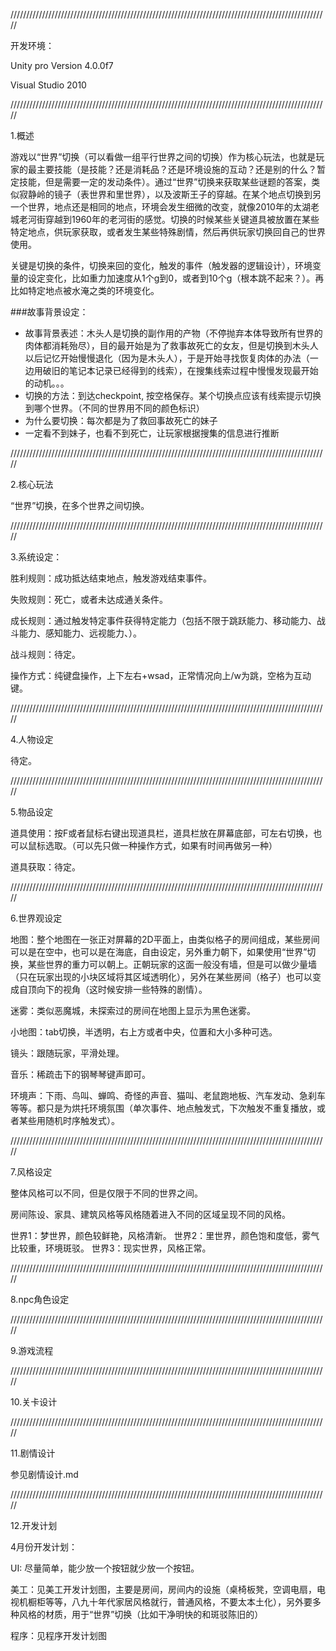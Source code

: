 /////////////////////////////////////////////////////////////////////////////////////////////////////

开发环境：

Unity pro Version 4.0.0f7

Visual Studio 2010


/////////////////////////////////////////////////////////////////////////////////////////////////////

1.概述

游戏以“世界”切换（可以看做一组平行世界之间的切换）作为核心玩法，也就是玩家的最主要技能（是技能？还是消耗品？还是环境设施的互动？还是别的什么？暂定技能，但是需要一定的发动条件）。通过“世界”切换来获取某些谜题的答案，类似寂静岭的镜子（表世界和里世界），以及波斯王子的穿越。在某个地点切换到另一个世界，地点还是相同的地点，环境会发生细微的改变，就像2010年的太湖老城老河街穿越到1960年的老河街的感觉。切换的时候某些关键道具被放置在某些特定地点，供玩家获取，或者发生某些特殊剧情，然后再供玩家切换回自己的世界使用。

关键是切换的条件，切换来回的变化，触发的事件（触发器的逻辑设计），环境变量的设定变化，比如重力加速度从1个g到0，或者到10个g（根本跳不起来？）。再比如特定地点被水淹之类的环境变化。

###故事背景设定：

+ 故事背景表述：木头人是切换的副作用的产物（不停抛弃本体导致所有世界的肉体都消耗殆尽），目的最开始是为了救事故死亡的女友，但是切换到木头人以后记忆开始慢慢退化（因为是木头人），于是开始寻找恢复肉体的办法（一边用破旧的笔记本记录已经得到的线索），在搜集线索过程中慢慢发现最开始的动机。。。
+ 切换的方法：到达checkpoint, 按空格保存。某个切换点应该有线索提示切换到哪个世界。（不同的世界用不同的颜色标识）
+ 为什么要切换：每次都是为了救回事故死亡的妹子
+ 一定看不到妹子，也看不到死亡，让玩家根据搜集的信息进行推断

/////////////////////////////////////////////////////////////////////////////////////////////////////

2.核心玩法

“世界”切换，在多个世界之间切换。

/////////////////////////////////////////////////////////////////////////////////////////////////////

3.系统设定：

胜利规则：成功抵达结束地点，触发游戏结束事件。

失败规则：死亡，或者未达成通关条件。

成长规则：通过触发特定事件获得特定能力（包括不限于跳跃能力、移动能力、战斗能力、感知能力、远视能力、）。

战斗规则：待定。

操作方式：纯键盘操作，上下左右+wsad，正常情况向上/w为跳，空格为互动键。



/////////////////////////////////////////////////////////////////////////////////////////////////////

4.人物设定

待定。

/////////////////////////////////////////////////////////////////////////////////////////////////////

5.物品设定

道具使用：按F或者鼠标右键出现道具栏，道具栏放在屏幕底部，可左右切换，也可以鼠标选取。（可以先只做一种操作方式，如果有时间再做另一种）

道具获取：待定。

/////////////////////////////////////////////////////////////////////////////////////////////////////

6.世界观设定

地图：整个地图在一张正对屏幕的2D平面上，由类似格子的房间组成，某些房间可以是在空中，也可以是在海底，自由设定，另外重力朝下，如果使用“世界”切换，某些世界的重力可以朝上。正朝玩家的这面一般没有墙，但是可以做少量墙（只在玩家出现的小块区域将其区域透明化），另外在某些房间（格子）也可以变成自顶向下的视角（这时候安排一些特殊的剧情）。

迷雾：类似恶魔城，未探索过的房间在地图上显示为黑色迷雾。

小地图：tab切换，半透明，右上方或者中央，位置和大小多种可选。

镜头：跟随玩家，平滑处理。

音乐：稀疏击下的钢琴琴键声即可。

环境声：下雨、鸟叫、蝉鸣、奇怪的声音、猫叫、老鼠跑地板、汽车发动、急刹车等等。都只是为烘托环境氛围（单次事件、地点触发式，下次触发不重复播放，或者某些用随机时序触发式）。

/////////////////////////////////////////////////////////////////////////////////////////////////////

7.风格设定

整体风格可以不同，但是仅限于不同的世界之间。

房间陈设、家具、建筑风格等风格随着进入不同的区域呈现不同的风格。

世界1：梦世界，颜色较鲜艳，风格清新。
世界2：里世界，颜色饱和度低，雾气比较重，环境斑驳。
世界3：现实世界，风格正常。

/////////////////////////////////////////////////////////////////////////////////////////////////////

8.npc角色设定



/////////////////////////////////////////////////////////////////////////////////////////////////////

9.游戏流程

/////////////////////////////////////////////////////////////////////////////////////////////////////

10.关卡设计


/////////////////////////////////////////////////////////////////////////////////////////////////////

11.剧情设计

参见剧情设计.md

/////////////////////////////////////////////////////////////////////////////////////////////////////

12.开发计划

4月份开发计划：

UI: 尽量简单，能少放一个按钮就少放一个按钮。

美工：见美工开发计划图，主要是房间，房间内的设施（桌椅板凳，空调电扇，电视机橱柜等等，八九十年代家居风格就行，普通风格，不要太本土化），另外要多种风格的材质，用于“世界”切换（比如干净明快的和斑驳陈旧的）

程序：见程序开发计划图


